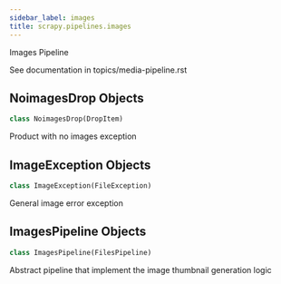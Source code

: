 ```yaml
---
sidebar_label: images
title: scrapy.pipelines.images
---
```


Images Pipeline

See documentation in topics/media-pipeline.rst

## NoimagesDrop Objects

```python
class NoimagesDrop(DropItem)
```

Product with no images exception

## ImageException Objects

```python
class ImageException(FileException)
```

General image error exception

## ImagesPipeline Objects

```python
class ImagesPipeline(FilesPipeline)
```

Abstract pipeline that implement the image thumbnail generation logic

